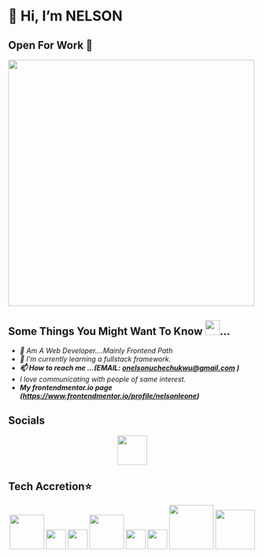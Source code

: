 # 👋 Hi, I’m NELSON

## Open For Work 💼

  <img src="https://user-images.githubusercontent.com/95982650/211197145-09f759f9-7b42-493e-bb6d-174488820ede.gif" width="500" align="center"/>
  
## Some Things You Might Want To Know <img src="https://user-images.githubusercontent.com/95982650/217330060-490c1e5e-1dfc-4a92-bb37-a6998bb9ce0c.png" width="30" />...

 - *👀 Am A Web Developer....Mainly Frontend Path*
 - *🌱 I’m currently learning a fullstack framework.*
 - ***📫 How to reach me ...(EMAIL: onelsonuchechukwu@gmail.com )***
 - *I love communicating with people of same interest.*
 - ***My frontendmentor.io page (https://www.frontendmentor.io/profile/nelsonleone)***

## Socials
  <div align="center">
       <a href="https://twitter.com/nelsonleone9678">
         <img src="https://user-images.githubusercontent.com/95982650/217645051-8dadef9d-edd7-4384-97b8-fab6f0b904d7.png" width="60" />
       </a>
  </div>
 
 

## Tech Accretion⭐

<div align="center">
        <img src="https://user-images.githubusercontent.com/95982650/217250559-0ec52c46-1a79-42ab-8d7f-4697e19cceab.png" width="70" />
        <img src="https://user-images.githubusercontent.com/95982650/217252667-0291b599-69f7-4cfd-8995-c3a058d3e4b7.png" width="40"/>
        <img src="https://user-images.githubusercontent.com/95982650/217254138-eeb64c65-0c5f-4f94-8671-0437d8d22f23.png" width="40"/>
         <img src="https://user-images.githubusercontent.com/95982650/217256846-df4b3dee-ca47-4773-84fa-b2fb2310a2d1.png" width="70"/>
         <img src="https://user-images.githubusercontent.com/95982650/217259525-3aa1c059-cda9-4b54-ab8a-9adffc364e5d.png" width="40"/>
         <img src="https://user-images.githubusercontent.com/95982650/217334761-2ecc3967-156a-4d4f-8bf6-d9d870720851.png" width="40"/>
       <img src="https://user-images.githubusercontent.com/95982650/217260559-de75a0da-864e-4402-8c84-83ac1b9d7a4e.png" width="90"/>
       <img src="https://user-images.githubusercontent.com/95982650/217427639-f89e9963-a23d-4830-b8c0-ceb3a4bc830a.png" width="80"/>
</div>




<!---
nelsonleone/nelsonleone is a ✨ special ✨ repository because its `README.md` (this file) appears on your GitHub profile.
You can click the Preview link to take a look at your changes.


--->

                
